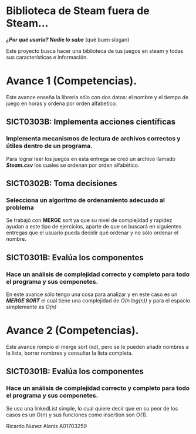 # Biblioteca de Steam fuera de Steam...
***¿Por qué usarla? Nadie lo sabe*** (qué buen slogan)

Este proyecto busca hacer una biblioteca de tus juegos en steam y todas sus características e información. 

# Avance 1 (Competencias).
Este avance enseña la libreria sólo con dos datos: el nombre y el tiempo de juego en horas y ordena por orden alfabetico.

## SICT0303B: Implementa acciones científicas
### Implementa mecanismos de lectura de archivos correctos y útiles dentro de un programa.
Para lograr leer los juegos en esta entrega se creó un archivo llamado ***Steam.csv*** los cuales se ordenan por orden alfabético.

## SICT0302B: Toma decisiones
### Selecciona un algoritmo de ordenamiento adecuado al problema
Se trabajó con **MERGE** sort ya que su nivel de complejidad y rapidez ayudan a este tipo de ejercicios, aparte de que se buscará en siguientes entregas que el usuario pueda decidir qué ordenar y no sólo ordenar el nombre.

## SICT0301B: Evalúa los componentes
### Hace un análisis de complejidad correcto y completo para todo el programa y sus componetes.
En este avance sólo tengo una cosa para analizar y en este caso es un ***MERGE SORT*** el cual tiene una complejidad de *O(n log(n))* y para el espacio simplemente es *O(n)*

# Avance 2 (Competencias).
Este avance rompio el merge sort (xd), pero se le pueden añadir nombres a la lista, borrar nombres y consultar la lista completa.

## SICT0301B: Evalúa los componentes
### Hace un análisis de complejidad correcto y completo para todo el programa y sus componetes.
Se uso una linkedList simple, lo cual quiere decir que  en su peor de los casos es un O(n) y sus funciones como insertion son O(1).

Ricardo Nunez Alanis  A01703259
